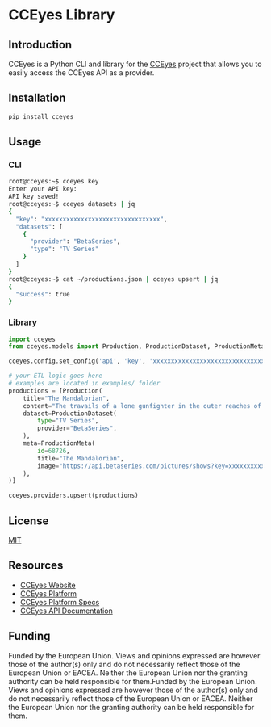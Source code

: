 # CCEyes Library

## Introduction

CCEyes is a Python CLI and library for the [CCEyes](https://cceyes.eu) project that allows you to easily access the CCEyes API as a provider.

## Installation

```bash
pip install cceyes
```

## Usage

### CLI

```bash
root@cceyes:~$ cceyes key
Enter your API key:
API key saved! 
root@cceyes:~$ cceyes datasets | jq
{
  "key": "xxxxxxxxxxxxxxxxxxxxxxxxxxxxxxxx",
  "datasets": [
    {
      "provider": "BetaSeries",
      "type": "TV Series"
    }
  ]
}
root@cceyes:~$ cat ~/productions.json | cceyes upsert | jq
{
  "success": true
}
```

### Library

```python
import cceyes
from cceyes.models import Production, ProductionDataset, ProductionMeta

cceyes.config.set_config('api', 'key', 'xxxxxxxxxxxxxxxxxxxxxxxxxxxxxxxx')

# your ETL logic goes here
# examples are located in examples/ folder
productions = [Production(
    title="The Mandalorian",
    content="The travails of a lone gunfighter in the outer reaches of the galaxy, far from the authority of the New Republic.",
    dataset=ProductionDataset(
        type="TV Series",
        provider="BetaSeries",
    ),
    meta=ProductionMeta(
        id=68726,
        title="The Mandalorian",
        image="https://api.betaseries.com/pictures/shows?key=xxxxxxxxxxxxxxxxxxxxxxxxxxxxxxxx&id=68726",
    ),
)]

cceyes.providers.upsert(productions)
```

## License

[MIT](https://choosealicense.com/licenses/mit/)

## Resources

- [CCEyes Website](https://cceyes.eu)
- [CCEyes Platform](https://platform.cceyes.eu)
- [CCEyes Platform Specs](https://docs.cceyes.eu)
- [CCEyes API Documentation](https://api.cceyes.eu/docs)

## Funding

Funded by the European Union. Views and opinions expressed are however those of the author(s) only and do not necessarily reflect those of the European Union or EACEA. Neither the European Union nor the granting authority can be held responsible for them.Funded by the European Union. Views and opinions expressed are however those of the author(s) only and do not necessarily reflect those of the European Union or EACEA. Neither the European Union nor the granting authority can be held responsible for them.